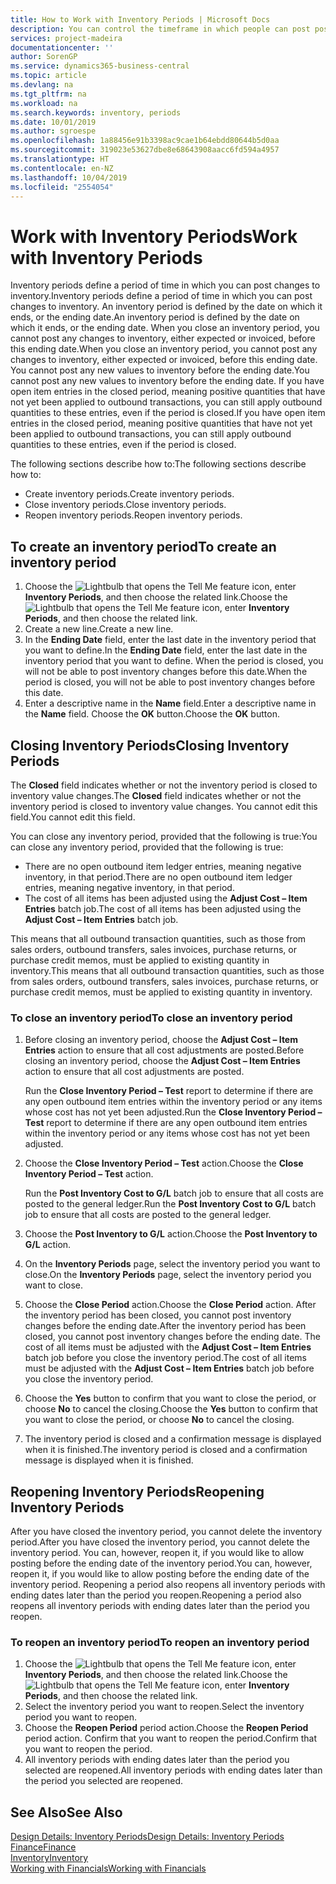 ```yaml
---
title: How to Work with Inventory Periods | Microsoft Docs
description: You can control the timeframe in which people can post post changes to inventory by defining inventory periods.
services: project-madeira
documentationcenter: ''
author: SorenGP
ms.service: dynamics365-business-central
ms.topic: article
ms.devlang: na
ms.tgt_pltfrm: na
ms.workload: na
ms.search.keywords: inventory, periods
ms.date: 10/01/2019
ms.author: sgroespe
ms.openlocfilehash: 1a88456e91b3398ac9cae1b64ebdd80644b5d0aa
ms.sourcegitcommit: 319023e53627dbe8e68643908aacc6fd594a4957
ms.translationtype: HT
ms.contentlocale: en-NZ
ms.lasthandoff: 10/04/2019
ms.locfileid: "2554054"
---
```

# <a name="work-with-inventory-periods"></a><span data-ttu-id="1561c-103">Work with Inventory Periods</span><span class="sxs-lookup"><span data-stu-id="1561c-103">Work with Inventory Periods</span></span>
<span data-ttu-id="1561c-104">Inventory periods define a period of time in which you can post changes to inventory.</span><span class="sxs-lookup"><span data-stu-id="1561c-104">Inventory periods define a period of time in which you can post changes to inventory.</span></span> <span data-ttu-id="1561c-105">An inventory period is defined by the date on which it ends, or the ending date.</span><span class="sxs-lookup"><span data-stu-id="1561c-105">An inventory period is defined by the date on which it ends, or the ending date.</span></span> <span data-ttu-id="1561c-106">When you close an inventory period, you cannot post any changes to inventory, either expected or invoiced, before this ending date.</span><span class="sxs-lookup"><span data-stu-id="1561c-106">When you close an inventory period, you cannot post any changes to inventory, either expected or invoiced, before this ending date.</span></span> <span data-ttu-id="1561c-107">You cannot post any new values to inventory before the ending date.</span><span class="sxs-lookup"><span data-stu-id="1561c-107">You cannot post any new values to inventory before the ending date.</span></span> <span data-ttu-id="1561c-108">If you have open item entries in the closed period, meaning positive quantities that have not yet been applied to outbound transactions, you can still apply outbound quantities to these entries, even if the period is closed.</span><span class="sxs-lookup"><span data-stu-id="1561c-108">If you have open item entries in the closed period, meaning positive quantities that have not yet been applied to outbound transactions, you can still apply outbound quantities to these entries, even if the period is closed.</span></span>  

<span data-ttu-id="1561c-109">The following sections describe how to:</span><span class="sxs-lookup"><span data-stu-id="1561c-109">The following sections describe how to:</span></span>

* <span data-ttu-id="1561c-110">Create inventory periods.</span><span class="sxs-lookup"><span data-stu-id="1561c-110">Create inventory periods.</span></span>  
* <span data-ttu-id="1561c-111">Close inventory periods.</span><span class="sxs-lookup"><span data-stu-id="1561c-111">Close inventory periods.</span></span>  
* <span data-ttu-id="1561c-112">Reopen inventory periods.</span><span class="sxs-lookup"><span data-stu-id="1561c-112">Reopen inventory periods.</span></span>  

## <a name="to-create-an-inventory-period"></a><span data-ttu-id="1561c-113">To create an inventory period</span><span class="sxs-lookup"><span data-stu-id="1561c-113">To create an inventory period</span></span>  
1. <span data-ttu-id="1561c-114">Choose the ![Lightbulb that opens the Tell Me feature](media/ui-search/search_small.png "Tell me what you want to do") icon, enter **Inventory Periods**, and then choose the related link.</span><span class="sxs-lookup"><span data-stu-id="1561c-114">Choose the ![Lightbulb that opens the Tell Me feature](media/ui-search/search_small.png "Tell me what you want to do") icon, enter **Inventory Periods**, and then choose the related link.</span></span>  
2. <span data-ttu-id="1561c-115">Create a new line.</span><span class="sxs-lookup"><span data-stu-id="1561c-115">Create a new line.</span></span>  
3. <span data-ttu-id="1561c-116">In the **Ending Date** field, enter the last date in the inventory period that you want to define.</span><span class="sxs-lookup"><span data-stu-id="1561c-116">In the **Ending Date** field, enter the last date in the inventory period that you want to define.</span></span> <span data-ttu-id="1561c-117">When the period is closed, you will not be able to post inventory changes before this date.</span><span class="sxs-lookup"><span data-stu-id="1561c-117">When the period is closed, you will not be able to post inventory changes before this date.</span></span>  
4. <span data-ttu-id="1561c-118">Enter a descriptive name in the **Name** field.</span><span class="sxs-lookup"><span data-stu-id="1561c-118">Enter a descriptive name in the **Name** field.</span></span> <span data-ttu-id="1561c-119">Choose the **OK** button.</span><span class="sxs-lookup"><span data-stu-id="1561c-119">Choose the **OK** button.</span></span>  

## <a name="closing-inventory-periods"></a><span data-ttu-id="1561c-120">Closing Inventory Periods</span><span class="sxs-lookup"><span data-stu-id="1561c-120">Closing Inventory Periods</span></span>  
<span data-ttu-id="1561c-121">The **Closed** field indicates whether or not the inventory period is closed to inventory value changes.</span><span class="sxs-lookup"><span data-stu-id="1561c-121">The **Closed** field indicates whether or not the inventory period is closed to inventory value changes.</span></span> <span data-ttu-id="1561c-122">You cannot edit this field.</span><span class="sxs-lookup"><span data-stu-id="1561c-122">You cannot edit this field.</span></span>  

<span data-ttu-id="1561c-123">You can close any inventory period, provided that the following is true:</span><span class="sxs-lookup"><span data-stu-id="1561c-123">You can close any inventory period, provided that the following is true:</span></span>  

* <span data-ttu-id="1561c-124">There are no open outbound item ledger entries, meaning negative inventory, in that period.</span><span class="sxs-lookup"><span data-stu-id="1561c-124">There are no open outbound item ledger entries, meaning negative inventory, in that period.</span></span>  
* <span data-ttu-id="1561c-125">The cost of all items has been adjusted using the **Adjust Cost – Item Entries** batch job.</span><span class="sxs-lookup"><span data-stu-id="1561c-125">The cost of all items has been adjusted using the **Adjust Cost – Item Entries** batch job.</span></span>  

<span data-ttu-id="1561c-126">This means that all outbound transaction quantities, such as those from sales orders, outbound transfers, sales invoices, purchase returns, or purchase credit memos, must be applied to existing quantity in inventory.</span><span class="sxs-lookup"><span data-stu-id="1561c-126">This means that all outbound transaction quantities, such as those from sales orders, outbound transfers, sales invoices, purchase returns, or purchase credit memos, must be applied to existing quantity in inventory.</span></span>  

### <a name="to-close-an-inventory-period"></a><span data-ttu-id="1561c-127">To close an inventory period</span><span class="sxs-lookup"><span data-stu-id="1561c-127">To close an inventory period</span></span>  
1. <span data-ttu-id="1561c-128">Before closing an inventory period, choose the **Adjust Cost – Item Entries** action to ensure that all cost adjustments are posted.</span><span class="sxs-lookup"><span data-stu-id="1561c-128">Before closing an inventory period, choose the **Adjust Cost – Item Entries** action to ensure that all cost adjustments are posted.</span></span>

     <span data-ttu-id="1561c-129">Run the **Close Inventory Period – Test** report to determine if there are any open outbound item entries within the inventory period or any items whose cost has not yet been adjusted.</span><span class="sxs-lookup"><span data-stu-id="1561c-129">Run the **Close Inventory Period – Test** report to determine if there are any open outbound item entries within the inventory period or any items whose cost has not yet been adjusted.</span></span>  
2. <span data-ttu-id="1561c-130">Choose the **Close Inventory Period – Test** action.</span><span class="sxs-lookup"><span data-stu-id="1561c-130">Choose the **Close Inventory Period – Test** action.</span></span>  

     <span data-ttu-id="1561c-131">Run the **Post Inventory Cost to G/L** batch job to ensure that all costs are posted to the general ledger.</span><span class="sxs-lookup"><span data-stu-id="1561c-131">Run the **Post Inventory Cost to G/L** batch job to ensure that all costs are posted to the general ledger.</span></span>  
3. <span data-ttu-id="1561c-132">Choose the **Post Inventory to G/L** action.</span><span class="sxs-lookup"><span data-stu-id="1561c-132">Choose the **Post Inventory to G/L** action.</span></span>  
4. <span data-ttu-id="1561c-133">On the **Inventory Periods** page, select the inventory period you want to close.</span><span class="sxs-lookup"><span data-stu-id="1561c-133">On the **Inventory Periods** page, select the inventory period you want to close.</span></span>  
5. <span data-ttu-id="1561c-134">Choose the **Close Period** action.</span><span class="sxs-lookup"><span data-stu-id="1561c-134">Choose the **Close Period** action.</span></span> <span data-ttu-id="1561c-135">After the inventory period has been closed, you cannot post inventory changes before the ending date.</span><span class="sxs-lookup"><span data-stu-id="1561c-135">After the inventory period has been closed, you cannot post inventory changes before the ending date.</span></span> <span data-ttu-id="1561c-136">The cost of all items must be adjusted with the **Adjust Cost – Item Entries** batch job before you close the inventory period.</span><span class="sxs-lookup"><span data-stu-id="1561c-136">The cost of all items must be adjusted with the **Adjust Cost – Item Entries** batch job before you close the inventory period.</span></span>  
6. <span data-ttu-id="1561c-137">Choose the **Yes** button to confirm that you want to close the period, or choose **No** to cancel the closing.</span><span class="sxs-lookup"><span data-stu-id="1561c-137">Choose the **Yes** button to confirm that you want to close the period, or choose **No** to cancel the closing.</span></span>  
7. <span data-ttu-id="1561c-138">The inventory period is closed and a confirmation message is displayed when it is finished.</span><span class="sxs-lookup"><span data-stu-id="1561c-138">The inventory period is closed and a confirmation message is displayed when it is finished.</span></span>  

## <a name="reopening-inventory-periods"></a><span data-ttu-id="1561c-139">Reopening Inventory Periods</span><span class="sxs-lookup"><span data-stu-id="1561c-139">Reopening Inventory Periods</span></span>  
<span data-ttu-id="1561c-140">After you have closed the inventory period, you cannot delete the inventory period.</span><span class="sxs-lookup"><span data-stu-id="1561c-140">After you have closed the inventory period, you cannot delete the inventory period.</span></span> <span data-ttu-id="1561c-141">You can, however, reopen it, if you would like to allow posting before the ending date of the inventory period.</span><span class="sxs-lookup"><span data-stu-id="1561c-141">You can, however, reopen it, if you would like to allow posting before the ending date of the inventory period.</span></span> <span data-ttu-id="1561c-142">Reopening a period also reopens all inventory periods with ending dates later than the period you reopen.</span><span class="sxs-lookup"><span data-stu-id="1561c-142">Reopening a period also reopens all inventory periods with ending dates later than the period you reopen.</span></span>  

### <a name="to-reopen-an-inventory-period"></a><span data-ttu-id="1561c-143">To reopen an inventory period</span><span class="sxs-lookup"><span data-stu-id="1561c-143">To reopen an inventory period</span></span>  
1. <span data-ttu-id="1561c-144">Choose the ![Lightbulb that opens the Tell Me feature](media/ui-search/search_small.png "Tell me what you want to do") icon, enter **Inventory Periods**, and then choose the related link.</span><span class="sxs-lookup"><span data-stu-id="1561c-144">Choose the ![Lightbulb that opens the Tell Me feature](media/ui-search/search_small.png "Tell me what you want to do") icon, enter **Inventory Periods**, and then choose the related link.</span></span>  
2. <span data-ttu-id="1561c-145">Select the inventory period you want to reopen.</span><span class="sxs-lookup"><span data-stu-id="1561c-145">Select the inventory period you want to reopen.</span></span>  
3. <span data-ttu-id="1561c-146">Choose the **Reopen Period** period action.</span><span class="sxs-lookup"><span data-stu-id="1561c-146">Choose the **Reopen Period** period action.</span></span> <span data-ttu-id="1561c-147">Confirm that you want to reopen the period.</span><span class="sxs-lookup"><span data-stu-id="1561c-147">Confirm that you want to reopen the period.</span></span>  
4. <span data-ttu-id="1561c-148">All inventory periods with ending dates later than the period you selected are reopened.</span><span class="sxs-lookup"><span data-stu-id="1561c-148">All inventory periods with ending dates later than the period you selected are reopened.</span></span>  

## <a name="see-also"></a><span data-ttu-id="1561c-149">See Also</span><span class="sxs-lookup"><span data-stu-id="1561c-149">See Also</span></span>  
[<span data-ttu-id="1561c-150">Design Details: Inventory Periods</span><span class="sxs-lookup"><span data-stu-id="1561c-150">Design Details: Inventory Periods</span></span>](design-details-inventory-periods.md)  
[<span data-ttu-id="1561c-151">Finance</span><span class="sxs-lookup"><span data-stu-id="1561c-151">Finance</span></span>](finance.md)  
[<span data-ttu-id="1561c-152">Inventory</span><span class="sxs-lookup"><span data-stu-id="1561c-152">Inventory</span></span>](inventory-manage-inventory.md)  
[<span data-ttu-id="1561c-153">Working with Financials</span><span class="sxs-lookup"><span data-stu-id="1561c-153">Working with Financials</span></span>](ui-work-product.md)
